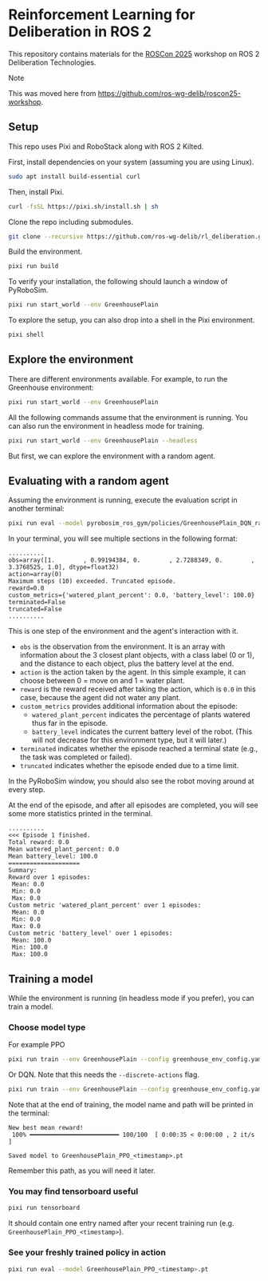 # Reinforcement Learning for Deliberation in ROS 2

This repository contains materials for the [ROSCon 2025](https://roscon.ros.org/2025/) workshop on ROS 2 Deliberation Technologies.

> [!NOTE]
> This was moved here from <https://github.com/ros-wg-delib/roscon25-workshop>.

## Setup

This repo uses Pixi and RoboStack along with ROS 2 Kilted.

First, install dependencies on your system (assuming you are using Linux).

<!--- new-env: ubuntu:latest --->
<!--
```bash
apt update
apt install -y git curl build-essential
```
-->

<!--- skip-next --->
```bash
sudo apt install build-essential curl
```

Then, install Pixi.

```bash
curl -fsSL https://pixi.sh/install.sh | sh
```

<!--
This is necessary to make pixi work ...
```bash
echo 'export PATH=\"/root/.pixi/bin:$PATH\"' >> /root/.bashrc
```
-->

Clone the repo including submodules.

```bash
git clone --recursive https://github.com/ros-wg-delib/rl_deliberation.git
```

Build the environment.

<!--- workdir: /rl_deliberation --->
```bash
pixi run build
```

To verify your installation, the following should launch a window of PyRoboSim.

<!--- skip-next --->
```bash
pixi run start_world --env GreenhousePlain
```

To explore the setup, you can also drop into a shell in the Pixi environment.

<!--- skip-next --->
```bash
pixi shell
```

## Explore the environment

There are different environments available. For example, to run the Greenhouse environment:

<!--- skip-next --->
```bash
pixi run start_world --env GreenhousePlain
```

All the following commands assume that the environment is running.
You can also run the environment in headless mode for training.

<!--- skip-next --->
```bash
pixi run start_world --env GreenhousePlain --headless
```

But first, we can explore the environment with a random agent.

## Evaluating with a random agent

Assuming the environment is running, execute the evaluation script in another terminal:

<!--- skip-next --->
```bash
pixi run eval --model pyrobosim_ros_gym/policies/GreenhousePlain_DQN_random.pt --num-episodes 1
```
<!--- workdir: /rl_deliberation --->
<!--
```bash
pixi run start_world --env GreenhousePlain --headless & pid=$!; pixi run eval --model pyrobosim_ros_gym/policies/GreenhousePlain_DQN_random.pt --num-episodes 1; kill $pid
```
-->

In your terminal, you will see multiple sections in the following format:

```plaintext
..........
obs=array([1.        , 0.99194384, 0.        , 2.7288349, 0.        , 3.3768525, 1.0], dtype=float32)
action=array(0)
Maximum steps (10) exceeded. Truncated episode.
reward=0.0
custom_metrics={'watered_plant_percent': 0.0, 'battery_level': 100.0}
terminated=False
truncated=False
..........
```

This is one step of the environment and the agent's interaction with it.

- `obs` is the observation from the environment. It is an array with information about the 3 closest plant objects, with a class label (0 or 1), and the distance to each object, plus the battery level at the end.
- `action` is the action taken by the agent. In this simple example, it can choose between 0 = move on and 1 = water plant.
- `reward` is the reward received after taking the action, which is `0.0` in this case, because the agent did not water any plant.
- `custom_metrics` provides additional information about the episode:
  - `watered_plant_percent` indicates the percentage of plants watered thus far in the episode.
  - `battery_level` indicates the current battery level of the robot. (This will not decrease for this environment type, but it will later.)
- `terminated` indicates whether the episode reached a terminal state (e.g., the task was completed or failed).
- `truncated` indicates whether the episode ended due to a time limit.

In the PyRoboSim window, you should also see the robot moving around at every step.

At the end of the episode, and after all episodes are completed, you will see some more statistics printed in the terminal.

```plaintext
..........
<<< Episode 1 finished.
Total reward: 0.0
Mean watered_plant_percent: 0.0
Mean battery_level: 100.0
====================
Summary:
Reward over 1 episodes:
 Mean: 0.0
 Min: 0.0
 Max: 0.0
Custom metric 'watered_plant_percent' over 1 episodes:
 Mean: 0.0
 Min: 0.0
 Max: 0.0
Custom metric 'battery_level' over 1 episodes:
 Mean: 100.0
 Min: 100.0
 Max: 100.0
```

## Training a model

While the environment is running (in headless mode if you prefer), you can train a model.

### Choose model type

For example PPO

<!--- skip-next --->
```bash
pixi run train --env GreenhousePlain --config greenhouse_env_config.yaml --model-type PPO --log
```

Or DQN.
Note that this needs the `--discrete-actions` flag.

<!--- skip-next --->
```bash
pixi run train --env GreenhousePlain --config greenhouse_env_config.yaml --model-type DQN --discrete-actions --log
```

Note that at the end of training, the model name and path will be printed in the terminal:

```plaintext
New best mean reward!
 100% ━━━━━━━━━━━━━━━━━━━━━━━━━ 100/100  [ 0:00:35 < 0:00:00 , 2 it/s ]

Saved model to GreenhousePlain_PPO_<timestamp>.pt
```

Remember this path, as you will need it later.

### You may find tensorboard useful

<!--- skip-next --->
```bash
pixi run tensorboard
```

It should contain one entry named after your recent training run (e.g. `GreenhousePlain_PPO_<timestamp>`).

### See your freshly trained policy in action

<!--- skip-next --->
```bash
pixi run eval --model GreenhousePlain_PPO_<timestamp>.pt
```
